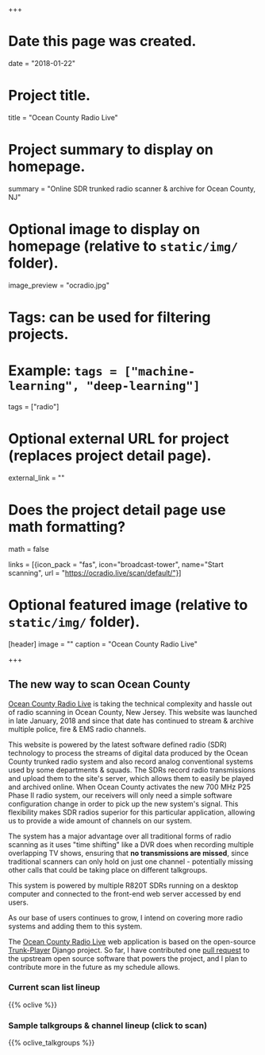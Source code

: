 +++
# Date this page was created.
date = "2018-01-22"

# Project title.
title = "Ocean County Radio Live"

# Project summary to display on homepage.
summary = "Online SDR trunked radio scanner & archive for Ocean County, NJ"

# Optional image to display on homepage (relative to `static/img/` folder).
image_preview = "ocradio.jpg"

# Tags: can be used for filtering projects.
# Example: `tags = ["machine-learning", "deep-learning"]`
tags = ["radio"]

# Optional external URL for project (replaces project detail page).
external_link = ""

# Does the project detail page use math formatting?
math = false

links = [{icon_pack = "fas", icon="broadcast-tower", name="Start scanning", url = "https://ocradio.live/scan/default/"}]


# Optional featured image (relative to `static/img/` folder).
[header]
image = ""
caption = "Ocean County Radio Live"

+++
## The new way to scan Ocean County

[Ocean County Radio Live](https://ocradio.live/) is taking the technical complexity and hassle out of radio scanning in Ocean County, New Jersey. This website was launched in late January, 2018 and since that date has continued to stream & archive multiple police, fire & EMS radio channels.

This website is powered by the latest software defined radio (SDR) technology to process the streams of digital data produced by the Ocean County trunked radio system and also record analog conventional systems used by some departments & squads. The SDRs record radio transmissions and upload them to the site's server, which allows them to easily be played and archived online. When Ocean County activates the new 700 MHz P25 Phase II radio system, our receivers will only need a simple software configuration change in order to pick up the new system's signal. This flexibility makes SDR radios superior for this particular application, allowing us to provide a wide amount of channels on our system.

The system has a major advantage over all traditional forms of radio scanning as it uses "time shifting" like a DVR does when recording multiple overlapping TV shows, ensuring that **no transmissions are missed**, since traditional scanners can only hold on just one channel - potentially missing other calls that could be taking place on different talkgroups.

This system is powered by multiple R820T SDRs running on a desktop computer and connected to the front-end web server accessed by end users.

As our base of users continues to grow, I intend on covering more radio systems and adding them to this system.

The [Ocean County Radio Live](https://ocradio.live/) web application is based on the open-source [Trunk-Player](https://github.com/ScanOC/trunk-player) Django project. So far, I have contributed one [pull request](https://github.com/ScanOC/trunk-player/commit/8dbc011c96bf19951bc9fa1fbf6c37d5e215dc4a) to the upstream open source software that powers the project, and I plan to contribute more in the future as my schedule allows.


### Current scan list lineup

{{% oclive %}}

### Sample talkgroups & channel lineup (click to scan)

{{% oclive_talkgroups %}}